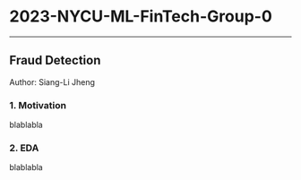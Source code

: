 # 2023-NYCU-ML-FinTech-Group-0
---
## Fraud Detection
Author: Siang-Li Jheng

### 1. Motivation
blablabla

### 2. EDA
blablabla